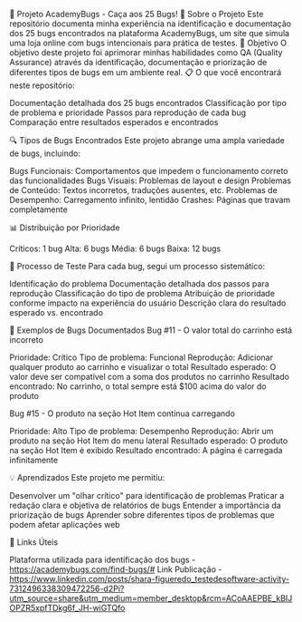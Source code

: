 🐛 Projeto AcademyBugs - Caça aos 25 Bugs! 🐛
Sobre o Projeto
Este repositório documenta minha experiência na identificação e documentação dos 25 bugs encontrados na plataforma AcademyBugs, um site que simula uma loja online com bugs intencionais para prática de testes.
🎯 Objetivo
O objetivo deste projeto foi aprimorar minhas habilidades como QA (Quality Assurance) através da identificação, documentação e priorização de diferentes tipos de bugs em um ambiente real.
📋 O que você encontrará neste repositório:

Documentação detalhada dos 25 bugs encontrados
Classificação por tipo de problema e prioridade
Passos para reprodução de cada bug
Comparação entre resultados esperados e encontrados

🔍 Tipos de Bugs Encontrados
Este projeto abrange uma ampla variedade de bugs, incluindo:

Bugs Funcionais: Comportamentos que impedem o funcionamento correto das funcionalidades
Bugs Visuais: Problemas de layout e design
Problemas de Conteúdo: Textos incorretos, traduções ausentes, etc.
Problemas de Desempenho: Carregamento infinito, lentidão
Crashes: Páginas que travam completamente

📊 Distribuição por Prioridade

Críticos: 1 bug
Alta: 6 bugs
Média: 6 bugs
Baixa: 12 bugs

🔄 Processo de Teste
Para cada bug, segui um processo sistemático:

Identificação do problema
Documentação detalhada dos passos para reprodução
Classificação do tipo de problema
Atribuição de prioridade conforme impacto na experiência do usuário
Descrição clara do resultado esperado vs. encontrado

🌟 Exemplos de Bugs Documentados
Bug #11 - O valor total do carrinho está incorreto

Prioridade: Crítico
Tipo de problema: Funcional
Reprodução: Adicionar qualquer produto ao carrinho e visualizar o total
Resultado esperado: O valor deve ser compatível com a soma dos produtos no carrinho
Resultado encontrado: No carrinho, o total sempre está $100 acima do valor do produto

Bug #15 - O produto na seção Hot Item continua carregando

Prioridade: Alto
Tipo de problema: Desempenho
Reprodução: Abrir um produto na seção Hot Item do menu lateral
Resultado esperado: O produto na seção Hot Item é exibido
Resultado encontrado: A página é carregada infinitamente

💡 Aprendizados
Este projeto me permitiu:

Desenvolver um "olhar crítico" para identificação de problemas
Praticar a redação clara e objetiva de relatórios de bugs
Entender a importância da priorização de bugs
Aprender sobre diferentes tipos de problemas que podem afetar aplicações web

🔗 Links Úteis

Plataforma utilizada para identificação dos bugs - https://academybugs.com/find-bugs/# 
Link Publicação - https://www.linkedin.com/posts/shara-figueredo_testedesoftware-activity-7312496338309472256-d2Pi?utm_source=share&utm_medium=member_desktop&rcm=ACoAAEPBE_kBIJOPZR5xpfTDkg6f_JH-wiGTQfo
